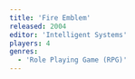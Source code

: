 ```yaml
---
title: 'Fire Emblem'
released: 2004
editor: 'Intelligent Systems'
players: 4
genres:
  - 'Role Playing Game (RPG)'
---
```

